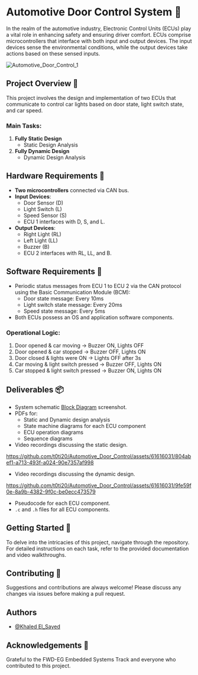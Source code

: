 # Automotive Door Control System 🚗

In the realm of the automotive industry, Electronic Control Units (ECUs) play a vital role in enhancing safety and ensuring driver comfort. ECUs comprise microcontrollers that interface with both input and output devices. The input devices sense the environmental conditions, while the output devices take actions based on these sensed inputs.

![Automotive_Door_Control_1](https://github.com/t0ti20/Automotive_Door_Control/assets/61616031/a6cc2eb7-f374-4682-9c48-369cdbbde1d5)


## Project Overview 🌟

This project involves the design and implementation of two ECUs that communicate to control car lights based on door state, light switch state, and car speed.

### Main Tasks:

1. **Fully Static Design**
   - Static Design Analysis
2. **Fully Dynamic Design**
   - Dynamic Design Analysis

## Hardware Requirements 🔩

- **Two microcontrollers** connected via CAN bus.
- **Input Devices**:
  - Door Sensor (D)
  - Light Switch (L)
  - Speed Sensor (S)
  - ECU 1 interfaces with D, S, and L.
- **Output Devices**:
  - Right Light (RL)
  - Left Light (LL)
  - Buzzer (B)
  - ECU 2 interfaces with RL, LL, and B.

## Software Requirements 💾

- Periodic status messages from ECU 1 to ECU 2 via the CAN protocol using the Basic Communication Module (BCM):
  - Door state message: Every 10ms
  - Light switch state message: Every 20ms
  - Speed state message: Every 5ms
- Both ECUs possess an OS and application software components.

### Operational Logic:

1. Door opened & car moving → Buzzer ON, Lights OFF
2. Door opened & car stopped → Buzzer OFF, Lights ON
3. Door closed & lights were ON → Lights OFF after 3s
4. Car moving & light switch pressed → Buzzer OFF, Lights ON
5. Car stopped & light switch pressed → Buzzer ON, Lights ON

## Deliverables 📦

- System schematic [Block Diagram](https://github.com/t0ti20/Automotive_Door_Control/tree/master/Block%20Diagram) screenshot.
- PDFs for:
  - Static and Dynamic design analysis
  - State machine diagrams for each ECU component
  - ECU operation diagrams
  - Sequence diagrams
- Video recordings discussing the static design.

https://github.com/t0ti20/Automotive_Door_Control/assets/61616031/804abef1-a713-493f-a024-90e7357af998

- Video recordings discussing the dynamic design.


https://github.com/t0ti20/Automotive_Door_Control/assets/61616031/9fe59f0e-8a9b-4382-9f0c-be0ecc473579


- Pseudocode for each ECU component.
- `.c` and `.h` files for all ECU components.

## Getting Started 🚀

To delve into the intricacies of this project, navigate through the repository. For detailed instructions on each task, refer to the provided documentation and video walkthroughs.

## Contributing 🤝

Suggestions and contributions are always welcome! Please discuss any changes via issues before making a pull request.

## Authors

- [@Khaled El_Sayed](https://github.com/t0ti20)

## Acknowledgements 👏

Grateful to the FWD-EG Embedded Systems Track and everyone who contributed to this project.

